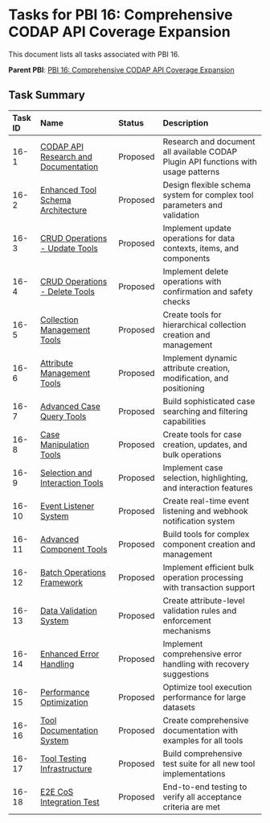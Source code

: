 # Tasks for PBI 16: Comprehensive CODAP API Coverage Expansion

This document lists all tasks associated with PBI 16.

**Parent PBI**: [PBI 16: Comprehensive CODAP API Coverage Expansion](./prd.md)

## Task Summary

| Task ID | Name | Status | Description |
| :------ | :--------------------------------------- | :------- | :--------------------------------- |
| 16-1 | [CODAP API Research and Documentation](./16-1.md) | Proposed | Research and document all available CODAP Plugin API functions with usage patterns |
| 16-2 | [Enhanced Tool Schema Architecture](./16-2.md) | Proposed | Design flexible schema system for complex tool parameters and validation |
| 16-3 | [CRUD Operations - Update Tools](./16-3.md) | Proposed | Implement update operations for data contexts, items, and components |
| 16-4 | [CRUD Operations - Delete Tools](./16-4.md) | Proposed | Implement delete operations with confirmation and safety checks |
| 16-5 | [Collection Management Tools](./16-5.md) | Proposed | Create tools for hierarchical collection creation and management |
| 16-6 | [Attribute Management Tools](./16-6.md) | Proposed | Implement dynamic attribute creation, modification, and positioning |
| 16-7 | [Advanced Case Query Tools](./16-7.md) | Proposed | Build sophisticated case searching and filtering capabilities |
| 16-8 | [Case Manipulation Tools](./16-8.md) | Proposed | Create tools for case creation, updates, and bulk operations |
| 16-9 | [Selection and Interaction Tools](./16-9.md) | Proposed | Implement case selection, highlighting, and interaction features |
| 16-10 | [Event Listener System](./16-10.md) | Proposed | Create real-time event listening and webhook notification system |
| 16-11 | [Advanced Component Tools](./16-11.md) | Proposed | Build tools for complex component creation and management |
| 16-12 | [Batch Operations Framework](./16-12.md) | Proposed | Implement efficient bulk operation processing with transaction support |
| 16-13 | [Data Validation System](./16-13.md) | Proposed | Create attribute-level validation rules and enforcement mechanisms |
| 16-14 | [Enhanced Error Handling](./16-14.md) | Proposed | Implement comprehensive error handling with recovery suggestions |
| 16-15 | [Performance Optimization](./16-15.md) | Proposed | Optimize tool execution performance for large datasets |
| 16-16 | [Tool Documentation System](./16-16.md) | Proposed | Create comprehensive documentation with examples for all tools |
| 16-17 | [Tool Testing Infrastructure](./16-17.md) | Proposed | Build comprehensive test suite for all new tool implementations |
| 16-18 | [E2E CoS Integration Test](./16-18.md) | Proposed | End-to-end testing to verify all acceptance criteria are met | 